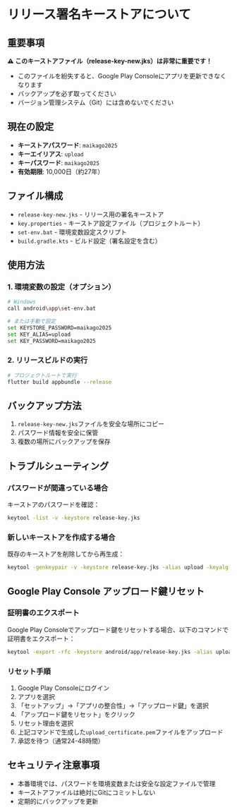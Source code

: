 # リリース署名キーストアについて

## 重要事項

**⚠️ このキーストアファイル（release-key-new.jks）は非常に重要です！**

- このファイルを紛失すると、Google Play Consoleにアプリを更新できなくなります
- バックアップを必ず取ってください
- バージョン管理システム（Git）には含めないでください

## 現在の設定

- **キーストアパスワード**: `maikago2025`
- **キーエイリアス**: `upload`
- **キーパスワード**: `maikago2025`
- **有効期限**: 10,000日（約27年）

## ファイル構成

- `release-key-new.jks` - リリース用の署名キーストア
- `key.properties` - キーストア設定ファイル（プロジェクトルート）
- `set-env.bat` - 環境変数設定スクリプト
- `build.gradle.kts` - ビルド設定（署名設定を含む）

## 使用方法

### 1. 環境変数の設定（オプション）
```bash
# Windows
call android\app\set-env.bat

# または手動で設定
set KEYSTORE_PASSWORD=maikago2025
set KEY_ALIAS=upload
set KEY_PASSWORD=maikago2025
```

### 2. リリースビルドの実行
```bash
# プロジェクトルートで実行
flutter build appbundle --release
```

## バックアップ方法

1. `release-key-new.jks`ファイルを安全な場所にコピー
2. パスワード情報を安全に保管
3. 複数の場所にバックアップを保存

## トラブルシューティング

### パスワードが間違っている場合
キーストアのパスワードを確認：
```bash
keytool -list -v -keystore release-key.jks
```

### 新しいキーストアを作成する場合
既存のキーストアを削除してから再生成：
```bash
keytool -genkeypair -v -keystore release-key.jks -alias upload -keyalg RSA -keysize 2048 -validity 10000 -storepass maikago2025 -keypass maikago2025 -dname "CN=ikeda, OU=IK, O=IKcoding, L=japan, ST=saitama, C=JP"
```

## Google Play Console アップロード鍵リセット

### 証明書のエクスポート
Google Play Consoleでアップロード鍵をリセットする場合、以下のコマンドで証明書をエクスポート：

```bash
keytool -export -rfc -keystore android/app/release-key.jks -alias upload -file android/app/upload_certificate.pem -storepass maikago2025
```

### リセット手順
1. Google Play Consoleにログイン
2. アプリを選択
3. 「セットアップ」→「アプリの整合性」→「アップロード鍵」を選択
4. 「アップロード鍵をリセット」をクリック
5. リセット理由を選択
6. 上記コマンドで生成した`upload_certificate.pem`ファイルをアップロード
7. 承認を待つ（通常24-48時間）

## セキュリティ注意事項

- 本番環境では、パスワードを環境変数または安全な設定ファイルで管理
- キーストアファイルは絶対にGitにコミットしない
- 定期的にバックアップを更新
